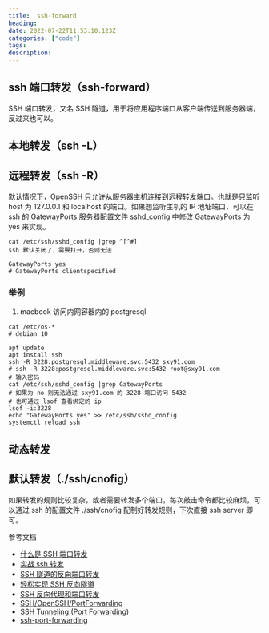 ```yaml
---
title:  ssh-forward
heading: 
date: 2022-07-22T11:53:10.123Z
categories: ["code"]
tags: 
description: 
---
```



## ssh 端口转发（ssh-forward）

SSH 端口转发，又名 SSH 隧道，用于将应用程序端口从客户端传送到服务器端，反过来也可以。


## 本地转发（ssh -L）



## 远程转发（ssh -R）


默认情况下，OpenSSH 只允许从服务器主机连接到远程转发端口。也就是只监听 host 为 127.0.0.1 和 localhost 的端口。如果想监听主机的 IP 地址端口，可以在 ssh 的  GatewayPorts 服务器配置文件 sshd_config 中修改  GatewayPorts 为 yes  来实现。

```
cat /etc/ssh/sshd_config |grep ^[^#]
ssh 默认关闭了，需要打开，否则无法

GatewayPorts yes
# GatewayPorts clientspecified

```
### 举例

1. macbook 访问内网容器内的 postgresql
```
cat /etc/os-*
# debian 10

apt update 
apt install ssh
ssh -R 3228:postgresql.middleware.svc:5432 sxy91.com
# ssh -R 3228:postgresql.middleware.svc:5432 root@sxy91.com
# 输入密码
cat /etc/ssh/sshd_config |grep GatewayPorts
# 如果为 no 则无法通过 sxy91.com 的 3228 端口访问 5432
# 也可通过 lsof 查看绑定的 ip
lsof -i:3228 
echo "GatewayPorts yes" >> /etc/ssh/sshd_config
systemctl reload ssh

```



## 动态转发




## 默认转发（./ssh/cnofig）
如果转发的规则比较复杂，或者需要转发多个端口，每次敲击命令都比较麻烦，可以通过 ssh 的配置文件 ./ssh/cnofig 配制好转发规则，下次直接 ssh server 即可。


参考文档 
- [什么是 SSH 端口转发](https://www.ssh.com/academy/ssh/tunneling/example)
- [实战 ssh 转发](https://blog.csdn.net/randyleonard/article/details/9049335)
- [SSH 隧道的反向端口转发](https://zhuanlan.zhihu.com/p/438009437)
- [轻松实现 SSH 反向隧道](https://cloud.tencent.com/developer/article/1528395)
- [SSH 反向代理和端口转发](https://www.jianshu.com/p/dafbbbe4c43b)
- [SSH/OpenSSH/PortForwarding](https://help.ubuntu.com/community/SSH/OpenSSH/PortForwarding)
- [SSH Tunneling (Port Forwarding)](https://linuxize.com/post/how-to-setup-ssh-tunneling/)
- [ssh-port-forwarding](https://phoenixnap.com/kb/ssh-port-forwarding)
